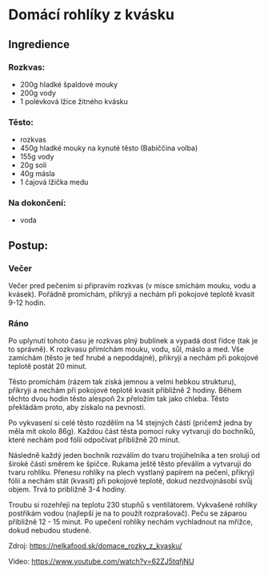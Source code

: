 # Domácí rohlíky z kvásku
## Ingredience
### Rozkvas:
- 200g hladké špaldové mouky
- 200g vody
- 1 polévková lžíce žitného kvásku

### Těsto:
- rozkvas
- 450g hladké mouky na kynuté těsto (Babiččina volba)
- 155g vody
- 20g  soli
- 40g másla
- 1 čajová lžička medu

### Na dokončení:
- voda

## Postup:
### Večer
Večer pred pečením si připravím rozkvas (v misce smíchám mouku, vodu a kvásek). Pořádně promíchám, přikryji a nechám při pokojové teplotě kvasit 9-12 hodin.
### Ráno
Po uplynutí tohoto času je rozkvas plný bublinek a vypadá dost řídce (tak je to správně). K rozkvasu přimíchám mouku, vodu, sůl, máslo a med. Vše zamíchám (těsto je teď hrubé a nepoddajné), přikryji a nechám při pokojové teplotě postát 20 minut.

Těsto promíchám (rázem tak získá jemnou a velmi hebkou strukturu), přikryji a nechám při pokojové teplotě kvasit přibližně 2 hodiny. Během těchto dvou hodin těsto alespoň 2x přeložím tak jako chleba. Těsto překládám proto, aby získalo na pevnosti.

Po vykvasení si celé těsto rozdělím na 14 stejných částí (pričemž jedna by měla mít okolo 86g). Každou část těsta pomocí ruky vytvaruji do bochníků, které nechám pod fólií odpočívat přibližně 20 minut.

Následně každý jeden bochník rozválím do tvaru trojúhelníka a ten sroluji od široké části směrem ke špičce. Rukama ještě těsto převálím a vytvaruji do tvaru rohlíku. Přenesu rohlíky na plech vystlaný papírem na pečení, přikryji fólií a nechám stát (kvasit) při pokojové teplotě, dokud nezdvojnásobí svůj objem. Trvá to približně 3-4 hodiny.

Troubu si rozehřeji na teplotu 230 stupňů s ventilátorem. Vykvašené rohlíky postříkám vodou (najlepší je na to použít rozprašovač). Peču se záparou přibližně 12 - 15 minut.  Po upečení rohlíky nechám vychladnout na mřížce, dokud nebudou studené.

Zdroj: https://nelkafood.sk/domace_rozky_z_kvasku/

Video: https://www.youtube.com/watch?v=62ZJ5tqfjNU
